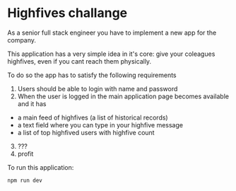 # Highfives challange

As a senior full stack engineer you have to implement a new app for the company.

This application has a very simple idea in it's core: give your coleagues highfives, even if you cant
reach them physically.

To do so the app has to satisfy the following requirements
1) Users should be able to login with name and password
2) When the user is logged in the main application page becomes available and it has
- a main feed of highfives (a list of historical records)
- a text field where you can type in your highfive message
- a list of top highfived users with highfive count
3) ???
4) profit


To run this application:

```
npm run dev
```
